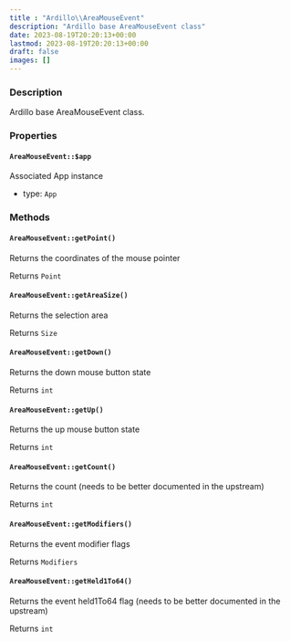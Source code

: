 ```yaml
---
title : "Ardillo\\AreaMouseEvent"
description: "Ardillo base AreaMouseEvent class"
date: 2023-08-19T20:20:13+00:00
lastmod: 2023-08-19T20:20:13+00:00
draft: false
images: []
---
```

### Description

Ardillo base AreaMouseEvent class.

### Properties

#### `AreaMouseEvent::$app`

Associated App instance

 * type: `App`



### Methods

#### `AreaMouseEvent::getPoint()`

Returns the coordinates of the mouse pointer


Returns `Point`



#### `AreaMouseEvent::getAreaSize()`

Returns the selection area


Returns `Size`



#### `AreaMouseEvent::getDown()`

Returns the down mouse button state


Returns `int`



#### `AreaMouseEvent::getUp()`

Returns the up mouse button state


Returns `int`



#### `AreaMouseEvent::getCount()`

Returns the count (needs to be better documented in the upstream)


Returns `int`



#### `AreaMouseEvent::getModifiers()`

Returns the event modifier flags


Returns `Modifiers`



#### `AreaMouseEvent::getHeld1To64()`

Returns the event held1To64 flag (needs to be better documented in the upstream)


Returns `int`



